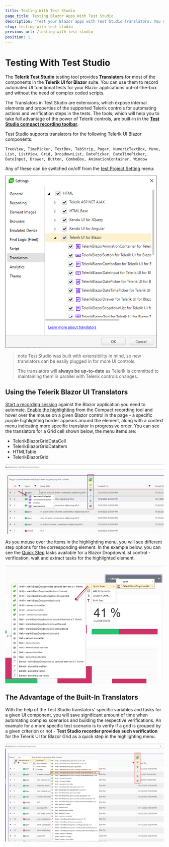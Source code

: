 ```yaml
---
title: Testing With Test Studio
page_title: Testing Blazor Apps With Test Studio
description: "Test your Blazor apps with Test Studio Translators. You can use them to record UI tests out of the box without the need to code."
slug: testing-with-test-studio
previous_url: /testing-with-test-studio
position: 1
---
```


# Testing With Test Studio

The <a href="https://www.telerik.com/teststudio" target="_blank">__Telerik Test Studio__</a> testing tool provides <a href="https://docs.telerik.com/teststudio/features/recorder/translators" target="_blank">__Translators__</a> for most of the components in the __Telerik UI for Blazor__ suite. You can use them to record automated UI functional tests for your Blazor applications out-of-the-box and without the need of complex coded scripts.

The Translators in Test Studio are extensions, which expose internal elements and properties of the supported Telerik controls for automating actions and verification steps in the tests. The tools, which will help you to take full advantage of the power of Telerik controls, are built-in in the <a href="https://docs.telerik.com/teststudio/features/recorder/compact-recording-toolbar" target="_blank">__Test Studio compact recording toolbar__</a>.

Test Studio supports translators for the following Telerik UI Blazor components:

```
TreeView, TimePicker, TextBox, TabStrip, Pager, NumericTextBox, Menu, List, ListView, Grid, DropdownList, DatePicker, DateTimePicker, DateInput, Drawer, Button, ComboBox, AnimationContainer, Window
```

Any of these can be switched on/off from the <a href="https://docs.telerik.com/teststudio/features/project-settings/translators" target="_blank">test Project Setting</a> menu:

![test studio blazor translators list](images/ts-blazor-translator-list.png)

>note Test Studio was built with extensibility in mind, so new translators can be easily plugged in for more UI controls.
> 
> The translators will __always be up-to-date__ as Telerik is committed to maintaining them in parallel with Telerik controls changes.

## Using the Telerik Blazor UI Translators

<a href="https://docs.telerik.com/teststudio/getting-started/first-test#start-a-recording-session" target="_blank">Start a recording session</a> against the Blazor application you need to automate. <a href="https://docs.telerik.com/teststudio/features/recorder/compact-recording-toolbar#hover-over-highlighting" target="_blank">Enable the highlighting</a> from the Compact recording tool and hover over the mouse on a given Blazor control in the page - a specific purple highlighting border appears around the element, along with a context menu indicating more specific translator in progressive order. You can see the translators for a Grid cell shown below, the menu items are:

- TelerikBlazorGridDataCell
- TelerikBlazorGridDataItem
- HTMLTable
- TelerikBlazorGrid

![test-studio-grid-translator-options](images/test-studio-grid-translator-options.png)

As you mouse over the items in the highlighting menu, you will see different step options for the corresponding element. In the example below, you can see the <a href="https://docs.telerik.com/teststudio/features/recorder/advanced-recording-tools/element-steps/verifications/quick-verification" target="_blank">Quick Step</a> tasks available for a Blazor DropdownList control - verification, wait and extract tasks for the highlighted element.

![test-studio-dropdownlist-translator](images/dropdownlist-translator-quick-steps.png)

## The Advantage of the Built-In Translators

With the help of the Test Studio translators' specific variables and tasks for a given UI component, you will save significant amount of time when automating complex scenarios and building the respective verifications. An example for a more specific test scenario is to verify if a grid is grouped by a given criterion or not - __Test Studio recorder provides such verification__ for the Telerik UI for Blazor Grid as a quick step in the highlighting menu.

![test-studio-sample-grid-verification](images/test-studio-sample-grid-verification.png)
